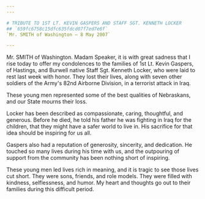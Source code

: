 ```yaml
---
---

# TRIBUTE TO 1ST LT. KEVIN GASPERS AND STAFF SGT. KENNETH LOCKER
## `659fc6758c15dfc635fdcd07f7ed7e6f`
`Mr. SMITH of Washington — 8 May 2007`

---
```



Mr. SMITH of Washington. Madam Speaker, it is with great sadness that 
I rise today to offer my condolences to the families of 1st Lt. Kevin 
Gaspers, of Hastings, and Burwell native Staff Sgt. Kenneth Locker, who 
were laid to rest last week with honor. They lost their lives, along 
with seven other soldiers of the Army's 82nd Airborne Division, in a 
terrorist attack in Iraq.

These young men represented some of the best qualities of Nebraskans, 
and our State mourns their loss.

Locker has been described as compassionate, caring, thoughtful, and 
generous. Before he died, he told his father he was fighting in Iraq 
for the children, that they might have a safer world to live in. His 
sacrifice for that idea should be inspiring for us all.

Gaspers also had a reputation of generosity, sincerity, and 
dedication. He touched so many lives during his time with us, and the 
outpouring of support from the community has been nothing short of 
inspiring.

These young men led lives rich in meaning, and it is tragic to see 
those lives cut short. They were sons, friends, and role models. They 
were filled with kindness, selflessness, and humor. My heart and 
thoughts go out to their families during this difficult period.
